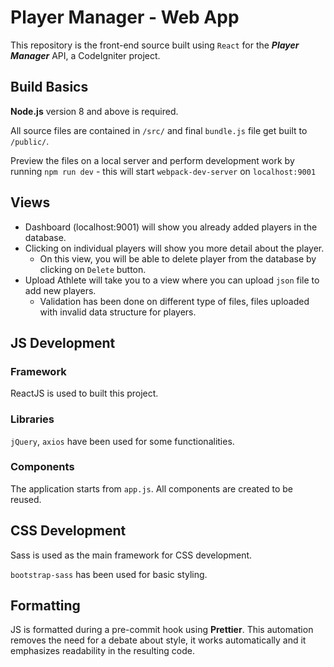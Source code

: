 # Player Manager - Web App

This repository is the front-end source built using `React` for the ***Player Manager*** API, a CodeIgniter project.

## Build Basics

**Node.js** version 8 and above is required.

All source files are contained in `/src/` and final `bundle.js` file get built to `/public/`.

Preview the files on a local server and perform development work by running `npm run dev` - this will start `webpack-dev-server` on `localhost:9001`

## Views

- Dashboard (localhost:9001) will show you already added players in the database.
- Clicking on individual players will show you more detail about the player.
  - On this view, you will be able to delete player from the database by clicking on `Delete` button.
- Upload Athlete will take you to a view where you can upload `json` file to add new players.
  - Validation has been done on different type of files, files uploaded with invalid data structure for players.

## JS Development

### Framework

ReactJS is used to built this project.

### Libraries

`jQuery`, `axios` have been used for some functionalities.

### Components

The application starts from `app.js`. All components are created to be reused.

## CSS Development

Sass is used as the main framework for CSS development.

`bootstrap-sass` has been used for basic styling.

## Formatting

JS is formatted during a pre-commit hook using **Prettier**. This automation removes the need for a debate about style, it works automatically and it emphasizes readability in the resulting code.
